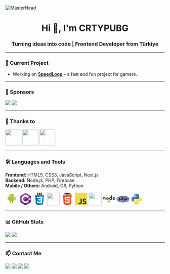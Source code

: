 ![MasterHead](http://help.speedloopp.rf.gd/masthead-master)

<h1 align="center">Hi 👋, I'm CRTYPUBG</h1>
<h3 align="center">Turning ideas into code | Frontend Developer from Türkiye</h3>

---

### 🔭 Current Project
- Working on **[SpeedLoop](https://github.com/CRTYPUBG/SpeedLoop-Emulator)** – a fast and fun project for gamers.

---

### 💖 Sponsors
<a href="https://github.com/sponsors/Kodla-devs"><img src="https://avatars.githubusercontent.com/u/176048354?s=200&v=4" /></a>
<a href="https://github.com/sponsors/SpeedLoop"><img src="https://avatars.githubusercontent.com/u/221162046?s=200&v=4" /></a>

---

### 🤝 Thanks to
<a href="https://github.com/AydoganCan60"><img src="https://avatars.githubusercontent.com/u/129807220?v=4" width="50" height="50" /></a>
<a href="https://github.com/Mirmir0kodla"><img src="https://avatars.githubusercontent.com/u/233357314?v=4" width="50" height="50" /></a>
<a href="https://github.com/mrcbrbn5361"><img src="https://avatars.githubusercontent.com/u/51040879?v=4" width="50" height="50" /></a>

---

### 🛠 Languages and Tools
**Frontend:** HTML5, CSS3, JavaScript, Next.js  
**Backend:** Node.js, PHP, Firebase  
**Mobile / Others:** Android, C#, Python

<p>
<a href="https://developer.android.com" target="_blank"><img src="https://raw.githubusercontent.com/devicons/devicon/master/icons/android/android-original-wordmark.svg" width="40" height="40" /></a>
<a href="https://www.w3schools.com/cs/" target="_blank"><img src="https://raw.githubusercontent.com/devicons/devicon/master/icons/csharp/csharp-original.svg" width="40" height="40" /></a>
<a href="https://www.w3schools.com/css/" target="_blank"><img src="https://raw.githubusercontent.com/devicons/devicon/master/icons/css3/css3-original-wordmark.svg" width="40" height="40" /></a>
<a href="https://firebase.google.com/" target="_blank"><img src="https://www.vectorlogo.zone/logos/firebase/firebase-icon.svg" width="40" height="40" /></a>
<a href="https://www.w3.org/html/" target="_blank"><img src="https://raw.githubusercontent.com/devicons/devicon/master/icons/html5/html5-original-wordmark.svg" width="40" height="40" /></a>
<a href="https://developer.mozilla.org/en-US/docs/Web/JavaScript" target="_blank"><img src="https://raw.githubusercontent.com/devicons/devicon/master/icons/javascript/javascript-original.svg" width="40" height="40" /></a>
<a href="https://nextjs.org/" target="_blank"><img src="https://cdn.worldvectorlogo.com/logos/nextjs-2.svg" width="40" height="40" /></a>
<a href="https://nodejs.org" target="_blank"><img src="https://raw.githubusercontent.com/devicons/devicon/master/icons/nodejs/nodejs-original-wordmark.svg" width="40" height="40" /></a>
<a href="https://www.php.net" target="_blank"><img src="https://raw.githubusercontent.com/devicons/devicon/master/icons/php/php-original.svg" width="40" height="40" /></a>
<a href="https://www.python.org" target="_blank"><img src="https://raw.githubusercontent.com/devicons/devicon/master/icons/python/python-original.svg" width="40" height="40" /></a>
</p>

---

### 📊 GitHub Stats
<p float="left">
  <img src="https://github-readme-stats.vercel.app/api/top-langs?username=crtypubg&show_icons=true&locale=en&layout=compact" width="48%" />
  <img src="https://github-readme-stats.vercel.app/api?username=crtypubg&show_icons=true&locale=en" width="48%" />
</p>

---

### 📫 Contact Me
<p>
  <a href="mailto:crtypubg1@gmail.com"><img src="https://img.shields.io/badge/Email-crtypubg1@gmail.com-red?style=flat-square" /></a>
  <a href="https://dev.to/dev.crtypubg"><img src="https://img.shields.io/badge/Dev.to-@dev.crtypubg-blue?style=flat-square" /></a>
  <a href="https://instagram.com/w.kayrax"><img src="https://img.shields.io/badge/Instagram-@w.kayrax-purple?style=flat-square" /></a>
  <a href="https://www.youtube.com/c/@crtypubgm_"><img src="https://img.shields.io/badge/YouTube-@crtypubgm_-red?style=flat-square" /></a>
</p>
